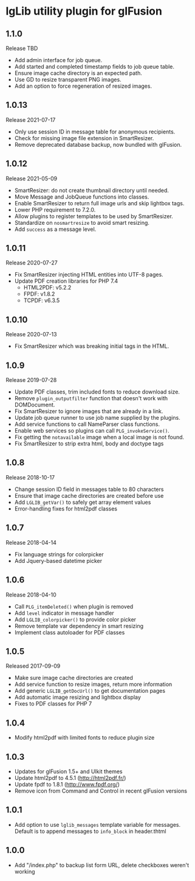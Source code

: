 # lgLib utility plugin for glFusion

## 1.1.0
Release TBD
  * Add admin interface for job queue.
  * Add started and completed timestamp fields to job queue table.
  * Ensure image cache directory is an expected path.
  * Use GD to resize transparent PNG images.
  * Add an option to force regeneration of resized images.

## 1.0.13
Release 2021-07-17
  * Only use session ID in message table for anonymous recipients.
  * Check for missing image file extension in SmartResizer.
  * Remove deprecated database backup, now bundled with glFusion.

## 1.0.12
Release 2021-05-09
  * SmartResizer: do not create thumbnail directory until needed.
  * Move Message and JobQueue functions into classes.
  * Enable SmartResizer to return full image urls and skip lightbox tags.
  * Lower PHP requirement to 7.2.0.
  * Allow plugins to register templates to be used by SmartResizer.
  * Standardize on `nosmartresize` to avoid smart resizing.
  * Add `success` as a message level.

## 1.0.11
Release 2020-07-27
  * Fix SmartResizer injecting HTML entities into UTF-8 pages.
  * Update PDF creation libraries for PHP 7.4
    * HTML2PDF: v5.2.2
    * FPDF: v1.8.2
    * TCPDF: v6.3.5

## 1.0.10
Release 2020-07-13
  * Fix SmartResizer which was breaking initial tags in the HTML.

## 1.0.9
Release  2019-07-28
  * Update PDF classes, trim included fonts to reduce download size.
  * Remove `plugin_outputfilter` function that doesn't work with DOMDocument.
  * Fix SmartResizer to ignore images that are already in a link.
  * Update job queue runner to use job name supplied by the plugins.
  * Add service functions to call NameParser class functions.
  * Enable web services so plugins can call `PLG_invokeService()`.
  * Fix getting the `notavailable` image when a local image is not found.
  * Fix SmartResizer to strip extra html, body and doctype tags

## 1.0.8
Release 2018-10-17
- Change session ID field in messages table to 80 characters
- Ensure that image cache directories are created before use
- Add `LGLIB_getVar()` to safely get array element values
- Error-handling fixes for html2pdf classes

## 1.0.7
Release 2018-04-14
- Fix language strings for colorpicker
- Add Jquery-based datetime picker

## 1.0.6
Release 2018-04-10
- Call `PLG_itemDeleted()` when plugin is removed
- Add `level` indicator in message handler
- Add `LGLIB_colorpicker()` to provide color picker
- Remove template var dependency in smart resizing
- Implement class autoloader for PDF classes

## 1.0.5
Released 2017-09-09
- Make sure image cache directories are created
- Add service function to resize images, return more information
- Add generic `LGLIB_getDocUrl()` to get documentation pages
- Add automatic image resizing and lightbox display
- Fixes to PDF classes for PHP 7

## 1.0.4
- Modify html2pdf with limited fonts to reduce plugin size

## 1.0.3
- Updates for glFusion 1.5+ and UIkit themes
- Update html2pdf to 4.5.1 (http://html2pdf.fr/)
- Update fpdf to 1.8.1 (http://www.fpdf.org/)
- Remove icon from Command and Control in recent glFusion versions

## 1.0.1
- Add option to use `lglib_messages` template variable for messages. Default
is to append messages to `info_block` in header.thtml

## 1.0.0
- Add "/index.php" to backup list form URL, delete checkboxes weren't working
